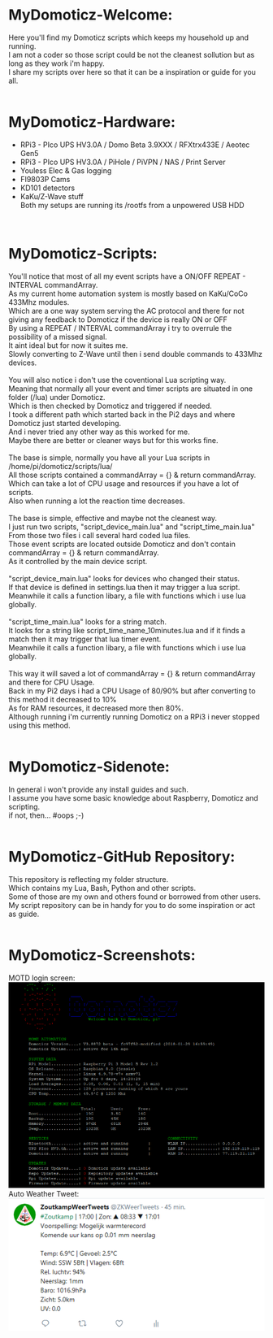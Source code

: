 # MyDomoticz-Welcome:
Here you'll find my Domoticz scripts which keeps my household up and running.<br />
I am not a coder so those script could be not the cleanest sollution but as long as they work i'm happy.<br />
I share my scripts over here so that it can be a inspiration or guide for you all.<br />
<br />

# MyDomoticz-Hardware:
- RPi3 - PIco UPS HV3.0A / Domo Beta 3.9XXX / RFXtrx433E / Aeotec Gen5<br />
- RPi3 - PIco UPS HV3.0A / PiHole / PiVPN / NAS / Print Server<br />
- Youless Elec & Gas logging<br />
- FI9803P Cams<br />
- KD101 detectors<br />
- KaKu/Z-Wave stuff<br />
Both my setups are running its /rootfs from a unpowered USB HDD<br />
<br />

# MyDomoticz-Scripts:
You'll notice that most of all my event scripts have a ON/OFF REPEAT - INTERVAL commandArray.<br />
As my current home automation system is mostly based on KaKu/CoCo 433Mhz modules.<br />
Which are a one way system serving the AC protocol and there for not giving any feedback to Domoticz if the device is really ON or OFF<br />
By using a REPEAT / INTERVAL commandArray i try to overrule the possibility of a missed signal.<br /> 
It aint ideal but for now it suites me.<br />
Slowly converting to Z-Wave until then i send double commands to 433Mhz devices.<br />
<br />
You will also notice i don't use the coventional Lua scripting way.<br />
Meaning that normally all your event and timer scripts are situated in one folder (/lua) under Domoticz.<br />
Which is then checked by Domoticz and triggered if needed.<br />
I took a different path which started back in the Pi2 days and where Domoticz just started developing.<br />
And i never tried any other way as this worked for me.<br />
Maybe there are better or cleaner ways but for this works fine.<br />
<br />
The base is simple, normally you have all your Lua scripts in /home/pi/domoticz/scripts/lua/<br />
All those scripts contained a commandArray = {} & return commandArray.<br />
Which can take a lot of CPU usage and resources if you have a lot of scripts.<br />
Also when running a lot the reaction time decreases.<br />
<br />
The base is simple, effective and maybe not the cleanest way.<br />
I just run two scripts, "script_device_main.lua" and "script_time_main.lua"<br />
From those two files i call several hard coded lua files.<br />
Those event scripts are located outside Domoticz and don't contain commandArray = {} & return commandArray.<br />
As it controlled by the main device script.<br />
<br />
"script_device_main.lua" looks for devices who changed their status.<br />
If that device is defined in settings.lua then it may trigger a lua script.<br />
Meanwhile it calls a function libary, a file with functions which i use lua globally.<br />
<br />
"script_time_main.lua" looks for a string match.<br />
It looks for a string like script_time_name_10minutes.lua and if it finds a match then it may trigger that lua timer event.<br />
Meanwhile it calls a function libary, a file with functions which i use lua globally.<br />
<br />
This way it will saved a lot of commandArray = {} & return commandArray and there for CPU Usage.<br />
Back in my Pi2 days i had a CPU Usage of 80/90% but after converting to this method it decreased to 10%<br />
As for RAM resources, it decreased more then 80%.<br />
Although running i'm currently running Domoticz on a RPi3 i never stopped using this method.<br />
<br />

# MyDomoticz-Sidenote:
In general i won't provide any install guides and such.<br />
I assume you have some basic knowledge about Raspberry, Domoticz and scripting.<br />
if not, then... #oops ;-)<br />
<br />

# MyDomoticz-GitHub Repository:
This repository is reflecting my folder structure.<br />
Which contains my Lua, Bash, Python and other scripts.<br />
Some of those are my own and others found or borrowed from other users.<br />
My script repository can be in handy for you to do some inspiration or act as guide.<br />
<br />

# MyDomoticz-Screenshots:
MOTD login screen: <br />
![alt text](screenshots/motd_screenshot.png "motd_screenshot")
<br />
Auto Weather Tweet: <br />
![alt text](screenshots/tweet_screenshot.png "tweet_screenshot")
